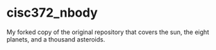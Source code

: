 # cisc372_nbody
My forked copy of the original repository that covers the sun, the eight planets, and a thousand asteroids.
